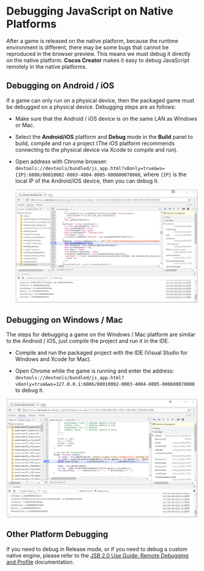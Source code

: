 # Debugging JavaScript on Native Platforms

After a game is released on the native platform, because the runtime environment is different, there may be some bugs that cannot be reproduced in the browser preview. This means we must debug it directly on the native platform. **Cocos Creator** makes it easy to debug JavaScript remotely in the native platforms.

## Debugging on Android / iOS

If a game can only run on a physical device, then the packaged game must be debugged on a physical device. Debugging steps are as follows:

- Make sure that the Android / iOS device is on the same LAN as Windows or Mac.

- Select the **Android/iOS** platform and **Debug** mode in the **Build** panel to build, compile and run a project (The iOS platform recommends connecting to the physical device via Xcode to compile and run).

- Open address with Chrome browser: `devtools://devtools/bundled/js_app.html?v8only=true&ws={IP}:6086/00010002-0003-4004-8005-000600070008`, where `{IP}` is the local IP of the Android/iOS device, then you can debug it.

  ![](debug-jsb/v8-android-debug.png)

## Debugging on Windows / Mac

The steps for debugging a game on the Windows / Mac platform are similar to the Android / iOS, just compile the project and run it in the IDE.

- Compile and run the packaged project with the IDE (Visual Studio for Windows and Xcode for Mac).

- Open Chrome while the game is running and enter the address: `devtools://devtools/bundled/js_app.html?v8only=true&ws=127.0.0.1:6086/00010002-0003-4004-8005-000600070008` to debug it.

 ![](debug-jsb/v8-win32-debug.png)

## Other Platform Debugging

If you need to debug in Release mode, or if you need to debug a custom native engine, please refer to the [JSB 2.0 Use Guide: Remote Debugging and Profile](https://docs.cocos.com/creator/manual/en/advanced-topics/JSB2.0-learning.html) documentation.
